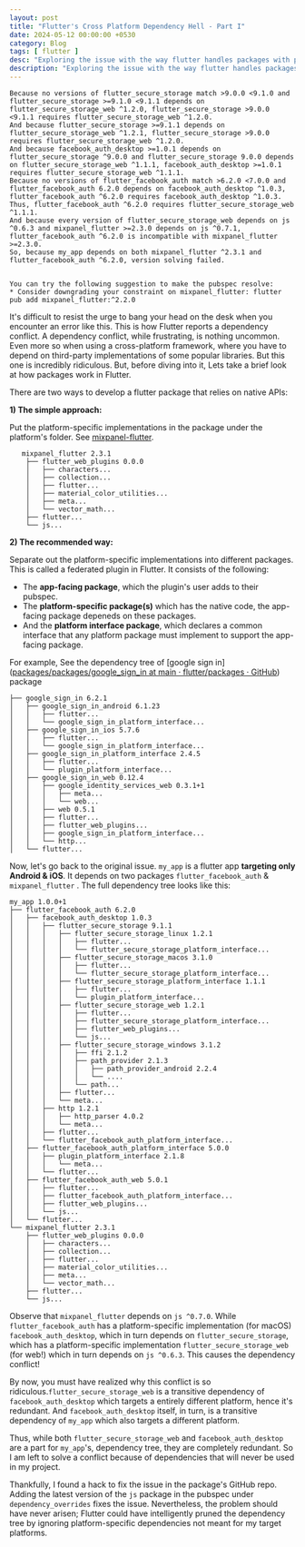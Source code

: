 ```yaml
---
layout: post
title: "Flutter's Cross Platform Dependency Hell - Part I"
date: 2024-05-12 00:00:00 +0530
category: Blog
tags: [ flutter ]
desc: "Exploring the issue with the way flutter handles packages with platform-specific implementations"
description: "Exploring the issue with the way flutter handles packages with platform-specific implementations"
---
```


```
Because no versions of flutter_secure_storage match >9.0.0 <9.1.0 and flutter_secure_storage >=9.1.0 <9.1.1 depends on flutter_secure_storage_web ^1.2.0, flutter_secure_storage >9.0.0 <9.1.1 requires flutter_secure_storage_web ^1.2.0.
And because flutter_secure_storage >=9.1.1 depends on flutter_secure_storage_web ^1.2.1, flutter_secure_storage >9.0.0 requires flutter_secure_storage_web ^1.2.0.
And because facebook_auth_desktop >=1.0.1 depends on flutter_secure_storage ^9.0.0 and flutter_secure_storage 9.0.0 depends on flutter_secure_storage_web ^1.1.1, facebook_auth_desktop >=1.0.1 requires flutter_secure_storage_web ^1.1.1.
Because no versions of flutter_facebook_auth match >6.2.0 <7.0.0 and flutter_facebook_auth 6.2.0 depends on facebook_auth_desktop ^1.0.3, flutter_facebook_auth ^6.2.0 requires facebook_auth_desktop ^1.0.3.
Thus, flutter_facebook_auth ^6.2.0 requires flutter_secure_storage_web ^1.1.1.
And because every version of flutter_secure_storage_web depends on js ^0.6.3 and mixpanel_flutter >=2.3.0 depends on js ^0.7.1, flutter_facebook_auth ^6.2.0 is incompatible with mixpanel_flutter >=2.3.0.
So, because my_app depends on both mixpanel_flutter ^2.3.1 and flutter_facebook_auth ^6.2.0, version solving failed.


You can try the following suggestion to make the pubspec resolve:
* Consider downgrading your constraint on mixpanel_flutter: flutter pub add mixpanel_flutter:^2.2.0
```

It's difficult to resist the urge to bang your head on the desk when you encounter an error like this. This is how Flutter reports a dependency conflict. A dependency conflict, while frustrating, is nothing uncommon. Even more so when using a cross-platform framework, where you have to depend on third-party implementations of some popular libraries. But this one is incredibly ridiculous. But, before diving into it, Lets take a brief look at how packages work in Flutter.

There are two ways to develop a flutter package that relies on native APIs:

**1) The simple approach:**

Put the platform-specific implementations in the package under the platform's folder. See [mixpanel-flutter](https://github.com/mixpanel/mixpanel-flutter/tree/main).

```
   mixpanel_flutter 2.3.1
    ├── flutter_web_plugins 0.0.0
    │   ├── characters...
    │   ├── collection...
    │   ├── flutter...
    │   ├── material_color_utilities...
    │   ├── meta...
    │   └── vector_math...
    ├── flutter...
    └── js...
```

**2) The recommended way:**

Separate out the platform-specific implementations into different packages. This is called a federated plugin in Flutter. It consists of the following:

-  The **app-facing package**, which the plugin's user adds to their pubspec.
- The **platform-specific package(s)** which has the native code, the app-facing package depeneds on these packages.
- And the **platform interface package**, which declares a common interface that any platform package must implement to support the app-facing package.        

For example, See the dependency tree of [google sign in]([packages/packages/google_sign_in at main · flutter/packages · GitHub](https://github.com/flutter/packages/tree/main/packages/google_sign_in)) package

```
├── google_sign_in 6.2.1
│   ├── google_sign_in_android 6.1.23
│   │   ├── flutter...
│   │   └── google_sign_in_platform_interface...
│   ├── google_sign_in_ios 5.7.6
│   │   ├── flutter...
│   │   └── google_sign_in_platform_interface...
│   ├── google_sign_in_platform_interface 2.4.5
│   │   ├── flutter...
│   │   └── plugin_platform_interface...
│   ├── google_sign_in_web 0.12.4
│   │   ├── google_identity_services_web 0.3.1+1
│   │   │   ├── meta...
│   │   │   └── web...
│   │   ├── web 0.5.1
│   │   ├── flutter...
│   │   ├── flutter_web_plugins...
│   │   ├── google_sign_in_platform_interface...
│   │   └── http...
│   └── flutter...
```

Now, let's go back to the original issue. `my_app` is a flutter app **targeting only Android & iOS**. It depends on two packages `flutter_facebook_auth` & `mixpanel_flutter` . The full dependency tree looks like this:

```
my_app 1.0.0+1
├── flutter_facebook_auth 6.2.0
│   ├── facebook_auth_desktop 1.0.3
│   │   ├── flutter_secure_storage 9.1.1
│   │   │   ├── flutter_secure_storage_linux 1.2.1
│   │   │   │   ├── flutter...
│   │   │   │   └── flutter_secure_storage_platform_interface...
│   │   │   ├── flutter_secure_storage_macos 3.1.0
│   │   │   │   ├── flutter...
│   │   │   │   └── flutter_secure_storage_platform_interface...
│   │   │   ├── flutter_secure_storage_platform_interface 1.1.1
│   │   │   │   ├── flutter...
│   │   │   │   └── plugin_platform_interface...
│   │   │   ├── flutter_secure_storage_web 1.2.1
│   │   │   │   ├── flutter...
│   │   │   │   ├── flutter_secure_storage_platform_interface...
│   │   │   │   ├── flutter_web_plugins...
│   │   │   │   └── js...
│   │   │   ├── flutter_secure_storage_windows 3.1.2
│   │   │   │   ├── ffi 2.1.2
│   │   │   │   ├── path_provider 2.1.3
│   │   │   │   │   ├── path_provider_android 2.2.4
│   │   │   │   │   └── ....
│   │   │   │   └── path...
│   │   │   ├── flutter...
│   │   │   └── meta...
│   │   ├── http 1.2.1
│   │   │   ├── http_parser 4.0.2
│   │   │   └── meta...
│   │   ├── flutter...
│   │   └── flutter_facebook_auth_platform_interface...
│   ├── flutter_facebook_auth_platform_interface 5.0.0
│   │   ├── plugin_platform_interface 2.1.8
│   │   │   └── meta...
│   │   └── flutter...
│   ├── flutter_facebook_auth_web 5.0.1
│   │   ├── flutter...
│   │   ├── flutter_facebook_auth_platform_interface...
│   │   ├── flutter_web_plugins...
│   │   └── js...
│   └── flutter...
└── mixpanel_flutter 2.3.1
    ├── flutter_web_plugins 0.0.0
    │   ├── characters...
    │   ├── collection...
    │   ├── flutter...
    │   ├── material_color_utilities...
    │   ├── meta...
    │   └── vector_math...
    ├── flutter...
    └── js...
```

Observe that `mixpanel_flutter` depends on `js ^0.7.0`. While `flutter_facebook_auth` has a platform-specific implementation (for macOS) `facebook_auth_desktop`, which in turn depends on `flutter_secure_storage`, which has a platform-specific implementation `flutter_secure_storage_web` (for web!) which in turn depends on `js ^0.6.3`. This causes the dependency conflict!

By now, you must have realized why this conflict is so ridiculous.`flutter_secure_storage_web` is a transitive dependency of `facebook_auth_desktop` which targets a entirely different platform, hence it's redundant. And `facebook_auth_desktop` itself, in turn, is a transitive dependency of `my_app` which also targets a different platform.

Thus, while both `flutter_secure_storage_web` and `facebook_auth_desktop` are a part for `my_app`'s, dependency tree, they are completely redundant. So I am left to solve a conflict because of dependencies that will never be used in my project.

Thankfully, I found a hack to fix the issue in the package's GitHub repo. Adding the latest version of the `js` package in the pubspec under `dependency_overrides` fixes the issue. Nevertheless, the problem should have never arisen; Flutter could have intelligently pruned the dependency tree by ignoring platform-specific dependencies not meant for my target platforms.
